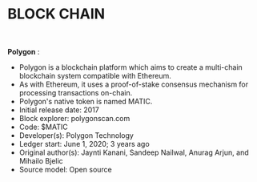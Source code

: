 # BLOCK CHAIN
<br>

**Polygon** : 
- Polygon is a blockchain platform which aims to create a multi-chain blockchain system compatible with Ethereum.
- As with Ethereum, it uses a proof-of-stake consensus mechanism for processing transactions on-chain.
- Polygon's native token is named MATIC.
- Initial release date: 2017
- Block explorer: polygonscan.com
- Code: $MATIC
- Developer(s): Polygon Technology
- Ledger start: June 1, 2020; 3 years ago
- Original author(s): Jaynti Kanani, Sandeep Nailwal, Anurag Arjun, and Mihailo Bjelic
- Source model: Open source
